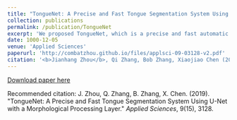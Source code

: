 ```yaml
---
title: "TongueNet: A Precise and Fast Tongue Segmentation System Using U-Net with a Morphological Processing Layer"
collection: publications
permalink: /publication/TongueNet
excerpt: 'We proposed TongueNet, which is a precise and fast automatic tongue segmentation system.'
date: 1000-12-05
venue: 'Applied Sciences'
paperurl: 'http://combatzhou.github.io/files/applsci-09-03128-v2.pdf'
citation: '<b>Jianhang Zhou</b>, Qi Zhang, Bob Zhang, Xiaojiao Chen (2019). &quot;TongueNet: A Precise and Fast Tongue Segmentation System Using U-Net with a Morphological Processing Layer.&quot; <i>Applied Sciences</i>. 9(15), 3128.'
---
```


[Download paper here](http://combatzhou.github.io/files/applsci-09-03128-v2.pdf)

Recommended citation: J. Zhou, Q. Zhang, B. Zhang, X. Chen. (2019). &quot;TongueNet: A Precise and Fast Tongue Segmentation System Using U-Net with a Morphological Processing Layer.&quot; <i>Applied Sciences</i>, 9(15), 3128.
